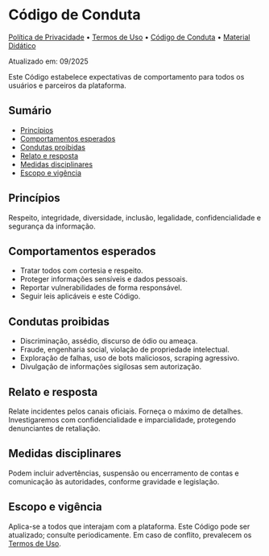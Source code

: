 # Código de Conduta

[Política de Privacidade](./politica.md) • [Termos de Uso](./termos.md) • [Código de Conduta](./conduta.md) • [Material Didático](./material-didatico.md)

Atualizado em: 09/2025

Este Código estabelece expectativas de comportamento para todos os usuários e parceiros da plataforma.

## Sumário
- [Princípios](#princípios)
- [Comportamentos esperados](#comportamentos-esperados)
- [Condutas proibidas](#condutas-proibidas)
- [Relato e resposta](#relato-e-resposta)
- [Medidas disciplinares](#medidas-disciplinares)
- [Escopo e vigência](#escopo-e-vigência)

## Princípios
Respeito, integridade, diversidade, inclusão, legalidade, confidencialidade e segurança da informação.

## Comportamentos esperados
- Tratar todos com cortesia e respeito.
- Proteger informações sensíveis e dados pessoais.
- Reportar vulnerabilidades de forma responsável.
- Seguir leis aplicáveis e este Código.

## Condutas proibidas
- Discriminação, assédio, discurso de ódio ou ameaça.
- Fraude, engenharia social, violação de propriedade intelectual.
- Exploração de falhas, uso de bots maliciosos, scraping agressivo.
- Divulgação de informações sigilosas sem autorização.

## Relato e resposta
Relate incidentes pelos canais oficiais. Forneça o máximo de detalhes. Investigaremos com confidencialidade e imparcialidade, protegendo denunciantes de retaliação.

## Medidas disciplinares
Podem incluir advertências, suspensão ou encerramento de contas e comunicação às autoridades, conforme gravidade e legislação.

## Escopo e vigência
Aplica-se a todos que interajam com a plataforma. Este Código pode ser atualizado; consulte periodicamente. Em caso de conflito, prevalecem os [Termos de Uso](./termos.md).
